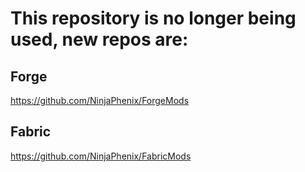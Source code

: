 # This repository is no longer being used, new repos are:
## Forge
https://github.com/NinjaPhenix/ForgeMods
## Fabric
https://github.com/NinjaPhenix/FabricMods
